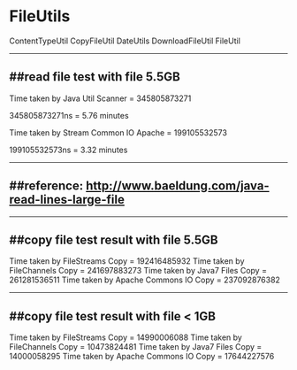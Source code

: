 # FileUtils
ContentTypeUtil
CopyFileUtil
DateUtils
DownloadFileUtil
FileUtil

-------------------------------------
##read file test with file 5.5GB 
-------------------------------------

Time taken by Java Util Scanner = 345805873271

345805873271ns = 5.76 minutes

Time taken by Stream Common IO Apache = 199105532573

199105532573ns = 3.32 minutes


-------------------------------------
##reference:
http://www.baeldung.com/java-read-lines-large-file
-------------------------------------


-------------------------------------
##copy file test result with file 5.5GB
-------------------------------------

Time taken by FileStreams Copy = 192416485932
Time taken by FileChannels Copy = 241697883273
Time taken by Java7 Files Copy = 261281536511
Time taken by Apache Commons IO Copy = 237092876382


-------------------------------------
##copy file test result with file < 1GB
-------------------------------------
Time taken by FileStreams Copy = 14990006088
Time taken by FileChannels Copy = 10473824481
Time taken by Java7 Files Copy = 14000058295
Time taken by Apache Commons IO Copy = 17644227576
